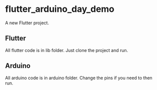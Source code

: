 # flutter_arduino_day_demo

A new Flutter project.

## Flutter

All flutter code is in lib folder. Just clone the project and run.

## Arduino

All arduino code is in arduino folder. Change the pins if you need to then run.
